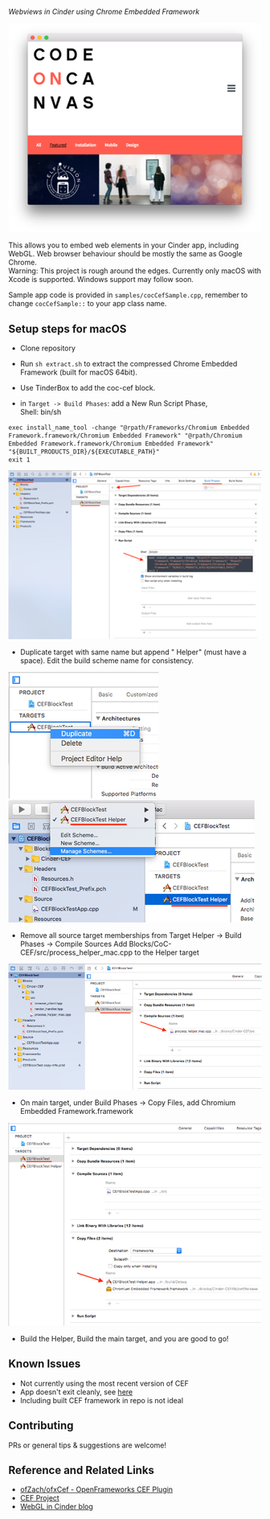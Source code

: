 *Webviews in Cinder using Chrome Embedded Framework*  

![screenshot1.png](https://raw.githubusercontent.com/codeoncanvas/coc-cef/master/images/screenshot1.png)

This allows you to embed web elements in your Cinder app, including WebGL. Web browser behaviour should be mostly the same as Google Chrome.  
Warning: This project is rough around the edges. Currently only macOS with Xcode is supported. Windows support may follow soon.

Sample app code is provided in `samples/cocCefSample.cpp`, remember to change `cocCefSample::` to your app class name.


## Setup steps for macOS
- Clone repository

- Run `sh extract.sh` to extract the compressed Chrome Embedded Framework (built for macOS 64bit).

- Use TinderBox to add the coc-cef block.

- in `Target -> Build Phases`: add a New Run Script Phase,  
Shell: bin/sh
```
exec install_name_tool -change "@rpath/Frameworks/Chromium Embedded Framework.framework/Chromium Embedded Framework" "@rpath/Chromium Embedded Framework.framework/Chromium Embedded Framework" "${BUILT_PRODUCTS_DIR}/${EXECUTABLE_PATH}"
exit 1
```

![image1.png](https://raw.githubusercontent.com/codeoncanvas/coc-cef/master/images/image1.png)

- Duplicate target with same name but append " Helper" (must have a space).
Edit the build scheme name for consistency.

![image2.png](https://raw.githubusercontent.com/codeoncanvas/coc-cef/master/images/image2.png)
![image3.png](https://raw.githubusercontent.com/codeoncanvas/coc-cef/master/images/image3.png)

- Remove all source target memberships from Target Helper -> Build Phases -> Compile Sources
Add Blocks/CoC-CEF/src/process_helper_mac.cpp to the Helper target

![image4.png](https://raw.githubusercontent.com/codeoncanvas/coc-cef/master/images/image4.png)  

- On main target, under Build Phases -> Copy Files, add Chromium Embedded Framework.framework

![image5.png](https://raw.githubusercontent.com/codeoncanvas/coc-cef/master/images/image5.png)

- Build the Helper, Build the main target, and you are good to go!


## Known Issues
- Not currently using the most recent version of CEF
- App doesn't exit cleanly, see [here](http://www.magpcss.org/ceforum/viewtopic.php?f=6&t=11441&p=24037&hilit=AutoreleasePoolPage#p24037)
- Including built CEF framework in repo is not ideal

## Contributing
PRs or general tips & suggestions are welcome!

## Reference and Related Links
- [ofZach/ofxCef - OpenFrameworks CEF Plugin](https://github.com/ofZach/ofxCef)
- [CEF Project](https://bitbucket.org/chromiumembedded/cef-project)
- [WebGL in Cinder blog](http://www.thegrego.com/2016/05/16/webgl-in-cinder/)
